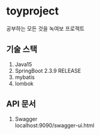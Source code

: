 # toyproject
공부하는 모든 것을 녹여보 프로젝트


## 기술 스택
1. Java15
2. SpringBoot 2.3.9 RELEASE
3. mybatis
4. lombok
   

## API 문서
1. Swagger<br>
localhost:9090/swagger-ui.html
